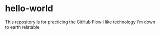 # hello-world
This repository is for practicing the GitHub Flow
I like technology
I'm down to earth relatable

